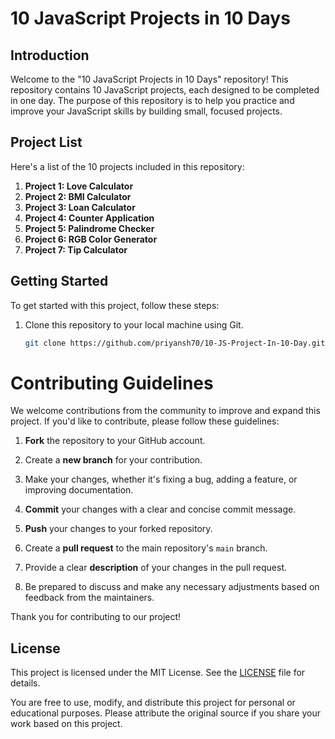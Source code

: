 # 10 JavaScript Projects in 10 Days

## Introduction

Welcome to the "10 JavaScript Projects in 10 Days" repository! This repository contains 10 JavaScript projects, each designed to be completed in one day. The purpose of this repository is to help you practice and improve your JavaScript skills by building small, focused projects.

## Project List

Here's a list of the 10 projects included in this repository:

1. **Project 1: Love Calculator**
2. **Project 2: BMI Calculator**
3. **Project 3: Loan Calculator**
4. **Project 4: Counter Application**
5. **Project 5: Palindrome Checker**
6. **Project 6: RGB Color Generator**
7. **Project 7: Tip Calculator**

## Getting Started

To get started with this project, follow these steps:

1. Clone this repository to your local machine using Git.

   ```bash
   git clone https://github.com/priyansh70/10-JS-Project-In-10-Day.git


# Contributing Guidelines

We welcome contributions from the community to improve and expand this project. If you'd like to contribute, please follow these guidelines:

1. **Fork** the repository to your GitHub account.

2. Create a **new branch** for your contribution.

3. Make your changes, whether it's fixing a bug, adding a feature, or improving documentation.

4. **Commit** your changes with a clear and concise commit message.

5. **Push** your changes to your forked repository.

6. Create a **pull request** to the main repository's `main` branch.

7. Provide a clear **description** of your changes in the pull request.

8. Be prepared to discuss and make any necessary adjustments based on feedback from the maintainers.

Thank you for contributing to our project!


## License

This project is licensed under the MIT License. See the [LICENSE](LICENSE) file for details.

You are free to use, modify, and distribute this project for personal or educational purposes. Please attribute the original source if you share your work based on this project.
